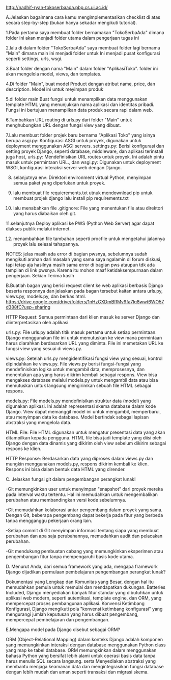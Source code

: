 http://nadhif-ryan-tokoserbaada.pbp.cs.ui.ac.id/

A.Jelaskan bagaimana cara kamu mengimplementasikan checklist di atas secara step-by-step (bukan hanya sekadar mengikuti tutorial).

1.Pada pertama saya membuat folder bernamakan "TokoSerbaAda" dimana folder ini akan menjadi folder utama dalam pengerjaan tugas ini

2.lalu di dalam folder "TokoSerbaAda" saya membuat folder lagi bernama "Main" dimana main ini menjadi folder untuk Ini menjadi pusat konfigurasi seperti settings, urls, wsgi.

3.Buat folder dengan nama "Main" dalam folder "AplikasiToko". folder ini akan mengelola model, views, dan templates.

4.Di folder "Main", buat model Product dengan atribut name, price, dan description. Model ini untuk meyimpan produk

5.di folder main Buat fungsi untuk menampilkan data menggunakan template HTML yang menunjukkan nama aplikasi dan identitas pribadi. Fungsi ini bertujuan menampilkan data produk secara rapi dalam web.

6.Tambahkan URL routing di urls.py dari folder "Main" untuk menghubungkan URL dengan fungsi view yang dibuat.

7.Lalu membuat folder projek baru bernama "Aplikasi Toko" yang isinya berupa asgi.py: Konfigurasi ASGI untuk proyek, digunakan untuk deployment menggunakan ASGI servers. settings.py: Berisi konfigurasi dan setting proyek Django, seperti database, middleware, dan aplikasi terinstall juga host, urls.py: Mendefinisikan URL routes untuk proyek. Ini adalah pintu masuk untuk permintaan URL., dan wsgi.py: Digunakan untuk deployment WSGI, konfigurasi interaksi server web dengan Django.

8. selanjutnya env: Direktori environment virtual Python, menyimpan semua paket yang diperlukan untuk proyek.
   
9. lalu membuat file requierements.txt utnuk mendownload pip untuk membuat projek django lalu install pip requirements.txt
    
10. lalu menabahkan file .gitignore: File yang menentukan file atau direktori yang harus diabaikan oleh git.
    
11.selanjutnya Deploy aplikasi ke PWS (Python Web Server) agar dapat diakses publik melalui internet.

12. menambahkan file tambahan seperti procfile untuk mengetahui jalannya proyek lalu selesai tahapannya.


NOTES:
jelas masih ada error di bagian pwsnya, sebelumnya sudah mengikuti arahan dari masalah yang sama saya ngalamin di forum diskusi, tapi tetap aja hasilnya masih sama error di bagian pws ataupun tdk ada tampilan di link pwsnya. Karena itu mohon maaf ketidaksempurnaan dalam pengerjaan. Sekian Terima kasih





B.Buatlah bagan yang berisi request client ke web aplikasi berbasis Django beserta responnya dan jelaskan pada bagan tersebut kaitan antara urls.py, views.py, models.py, dan berkas html.
https://drive.google.com/drive/folders/1nHzGXDmBRMv9fa7lq8wwt6WO57d388fC?usp=sharing

HTTP Request:
Semua permintaan dari klien masuk ke server Django dan diinterpretasikan oleh aplikasi.

urls.py:
File urls.py adalah titik masuk pertama untuk setiap permintaan. Django menggunakan file ini untuk memutuskan ke view mana permintaan harus diarahkan berdasarkan URL yang diminta. File ini memetakan URL ke fungsi view yang sesuai di views.py.

views.py:
Setelah urls.py mengidentifikasi fungsi view yang sesuai, kontrol dipindahkan ke views.py. File views.py berisi fungsi-fungsi yang mendefinisikan logika untuk mengambil data, memprosesnya, dan menentukan apa yang harus dikirim kembali sebagai respons.
View bisa mengakses database melalui models.py untuk mengambil data atau bisa memutuskan untuk langsung mengirimkan sebuah file HTML sebagai respons.

models.py:
File models.py mendefinisikan struktur data (model) yang digunakan aplikasi. Ini adalah representasi skema database dalam kode Django.
View dapat memanggil model ini untuk mengambil, memperbarui, atau menyimpan data ke database. Model bertindak sebagai lapisan abstraksi yang mengelola data.

HTML File:
File HTML digunakan untuk mengatur presentasi data yang akan ditampilkan kepada pengguna.
HTML file bisa jadi template yang diisi oleh Django dengan data dinamis yang dikirim oleh view sebelum dikirim sebagai respons ke klien.

HTTP Response:
Berdasarkan data yang diproses dalam views.py dan mungkin menggunakan models.py, respons dikirim kembali ke klien. Respons ini bisa dalam bentuk data HTML yang dirender.





C. Jelaskan fungsi git dalam pengembangan perangkat lunak!

-Git memungkinkan user untuk menyimpan "snapshot" dari proyek mereka pada interval waktu tertentu. Hal ini memudahkan untuk mengembalikan perubahan atau membandingkan versi kode sebelumnya.

-Git memudahkan kolaborasi antar pengembang dalam proyek yang sama. Dengan Git, beberapa pengembang dapat bekerja pada fitur yang berbeda tanpa mengganggu pekerjaan orang lain.

-Setiap commit di Git menyimpan informasi tentang siapa yang membuat perubahan dan apa saja perubahannya, memudahkan audit dan pelacakan perubahan.

-Git mendukung pembuatan cabang yang memungkinkan eksperimen atau pengembangan fitur tanpa mempengaruhi basis kode utama.





D. Menurut Anda, dari semua framework yang ada, mengapa framework Django dijadikan permulaan pembelajaran pengembangan perangkat lunak?

Dokumentasi yang Lengkap dan Komunitas yang Besar, dengan hal itu memudahkan pemula untuk memulai dan mendapatkan dukungan.
Batteries Included, Django menyediakan banyak fitur standar yang dibutuhkan untuk aplikasi web modern, seperti autentikasi, template engine, dan ORM, yang mempercepat proses pembangunan aplikasi.
Konvensi Ketimbang Konfigurasi, Django mengikuti pola "konvensi ketimbang konfigurasi" yang mengurangi jumlah keputusan yang harus dibuat pengembang, mempercepat pembelajaran dan pengembangan.





E.Mengapa model pada Django disebut sebagai ORM?

ORM (Object-Relational Mapping) dalam konteks Django adalah komponen yang memungkinkan interaksi dengan database menggunakan Python class yang map ke tabel database. ORM memungkinkan dalam
menggunakan bahasa Python yang bersifat lebih alami untuk operasi basis data tanpa harus menulis SQL secara langsung. serta Menyediakan abstraksi yang membantu menjaga keamanan data dan mengintegrasikan fungsi database dengan lebih mudah dan aman seperti transaksi dan migrasi skema.



